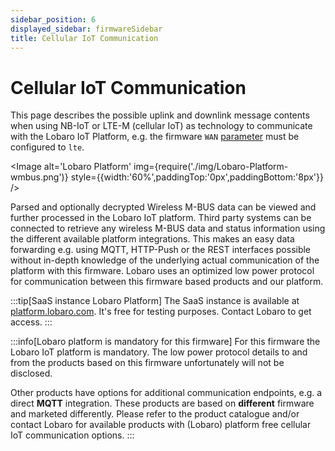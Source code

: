 ```yaml
---
sidebar_position: 6
displayed_sidebar: firmwareSidebar
title: Cellular IoT Communication
---
```


# Cellular IoT Communication

This page describes the possible uplink and downlink message contents when using NB-IoT or LTE-M (cellular IoT) as
technology to communicate with the Lobaro IoT Platform, e.g. the
firmware `WAN` [parameter](configuration-parameter.md#general)
must be configured to `lte`.

<Image alt='Lobaro Platform'
img={require('./img/Lobaro-Platform-wmbus.png')}
style={{width:'60%',paddingTop:'0px',paddingBottom:'8px'}} />

Parsed and optionally decrypted Wireless M-BUS data can be viewed and further processed in the Lobaro IoT platform.
Third party systems can be connected
to retrieve any wireless M-BUS data and status information using the different available platform integrations. This
makes an easy data forwarding
e.g. using MQTT, HTTP-Push or the REST interfaces possible without in-depth knowledge of the underlying actual
communication of the platform with this firmware. Lobaro uses an optimized low power protocol for communication between
this firmware based products and our platform.

:::tip[SaaS instance Lobaro Platform]
The SaaS instance is available at [platform.lobaro.com](https://platform.lobaro.com/). It's free for testing purposes.
Contact Lobaro to get access.
:::

:::info[Lobaro platform is mandatory for this firmware]
For this firmware the Lobaro IoT platform is mandatory. The low power protocol details to and from the products based on
this
firmware unfortunately will not be disclosed.

Other products have options for additional communication endpoints, e.g. a direct **MQTT**
integration. These products are based on **different** firmware and marketed differently. Please refer to the product
catalogue and/or
contact Lobaro for available products with (Lobaro) platform free cellular IoT communication options.
:::

